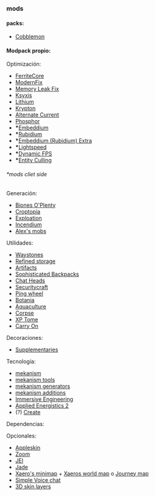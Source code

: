 ### mods
#### packs:

- [Cobblemon](https://modrinth.com/modpack/cobblemon-forge)

#### Modpack propio:

Optimización:

- [FerriteCore](https://modrinth.com/mod/ferrite-core)
- [ModernFix](https://modrinth.com/mod/modernfix)
- [Memory Leak Fix](https://modrinth.com/mod/memoryleakfix)
- [Ksyxis](https://modrinth.com/mod/ksyxis)
- [Lithium](https://modrinth.com/mod/lithium)
- [Krypton](https://modrinth.com/mod/krypton)
- [Alternate Current](https://modrinth.com/mod/alternate-current)
- [Phosphor](https://modrinth.com/mod/phosphor)
- **\***[Embeddium](https://modrinth.com/mod/embeddium)
- **\***[Rubidium](https://modrinth.com/mod/rubidium)
- **\***[Embeddium (Rubidium) Extra](https://modrinth.com/mod/rubidium-extra)
- **\***[Lightspeed](https://modrinth.com/mod/lightspeed)
- **\***[Dynamic FPS](https://modrinth.com/mod/dynamic-fps)
- **\***[Entity Culling](https://modrinth.com/mod/entityculling)
###### *mods cliet side

Generación:
- [Biones O'Plenty](https://modrinth.com/mod/biomes-o-plenty)
- [Croptopia](https://www.curseforge.com/minecraft/mc-mods/croptopia)
- [Exploation](https://modrinth.com/mod/explorations)
- [Incendium](https://modrinth.com/datapack/incendium)
- [Alex's mobs](https://modrinth.com/mod/alexs-mobs)

Utilidades:
- [Waystones](https://modrinth.com/mod/waystones)
- [Refined storage](https://modrinth.com/mod/refined-storage)
- [Artifacts](https://modrinth.com/mod/artifacts)
- [Sophisticated Backpacks](https://modrinth.com/mod/sophisticated-backpacks)
- [Chat Heads](https://modrinth.com/mod/chat-heads)
- [Securitycraft](https://modrinth.com/mod/security-craft)
- [Ping wheel](https://modrinth.com/mod/ping-wheel)
- [Botania](https://modrinth.com/mod/botania)
- [Aquaculture](https://modrinth.com/mod/aquaculture)
- [Corpse](https://modrinth.com/mod/corpse)
- [XP Tome](https://modrinth.com/mod/xp-tome)
- [Carry On](https://modrinth.com/mod/carry-on)

Decoraciones:
- [Supplementaries](https://modrinth.com/mod/supplementaries)

Tecnología:
- [mekanism](https://modrinth.com/mod/mekanism)
- [mekanism tools](https://modrinth.com/mod/mekanism-tools)
- [mekanism generators](https://modrinth.com/mod/mekanism-generators)
- [mekanism additions](https://modrinth.com/mod/mekanism-additions)
- [Immersive Engineering](https://modrinth.com/mod/immersiveengineering)
- [Applied Energistics 2](https://modrinth.com/mod/ae2)
- (?) [Create](https://modrinth.com/mod/create)

Dependencias:


Opcionales:

- [Appleskin](https://modrinth.com/mod/appleskin)
- [Zoom](https://modrinth.com/mod/zume)
- [JEI](https://modrinth.com/mod/jei)
- [Jade](https://modrinth.com/mod/jade)
- [Xaero's minimap](https://modrinth.com/mod/xaeros-minimap) + [Xaeros world map](https://modrinth.com/mod/xaeros-world-map) o [Journey map](https://modrinth.com/mod/journeymap)
- [Simple Voice chat](https://modrinth.com/plugin/simple-voice-chat)
- [3D skin layers](https://modrinth.com/mod/3dskinlayers)
